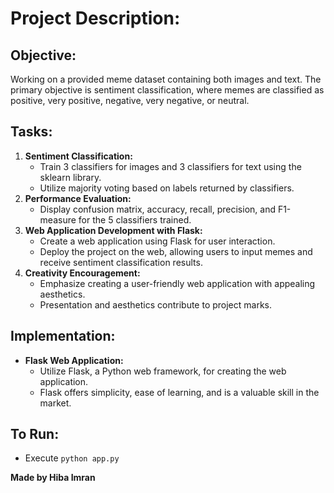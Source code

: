 # Project Description:

## Objective:
Working on a provided meme dataset containing both images and text. The primary objective is sentiment classification, where memes are classified as positive, very positive, negative, very negative, or neutral.

## Tasks:
1. **Sentiment Classification:**
    - Train 3 classifiers for images and 3 classifiers for text using the sklearn library.
    - Utilize majority voting based on labels returned by classifiers.
2. **Performance Evaluation:**
    - Display confusion matrix, accuracy, recall, precision, and F1-measure for the 5 classifiers trained.
3. **Web Application Development with Flask:**
    - Create a web application using Flask for user interaction.
    - Deploy the project on the web, allowing users to input memes and receive sentiment classification results.
4. **Creativity Encouragement:**
    - Emphasize creating a user-friendly web application with appealing aesthetics.
    - Presentation and aesthetics contribute to project marks.

## Implementation:
- **Flask Web Application:**
    - Utilize Flask, a Python web framework, for creating the web application.
    - Flask offers simplicity, ease of learning, and is a valuable skill in the market.


## To Run:
- Execute `python app.py`

**Made by Hiba Imran**